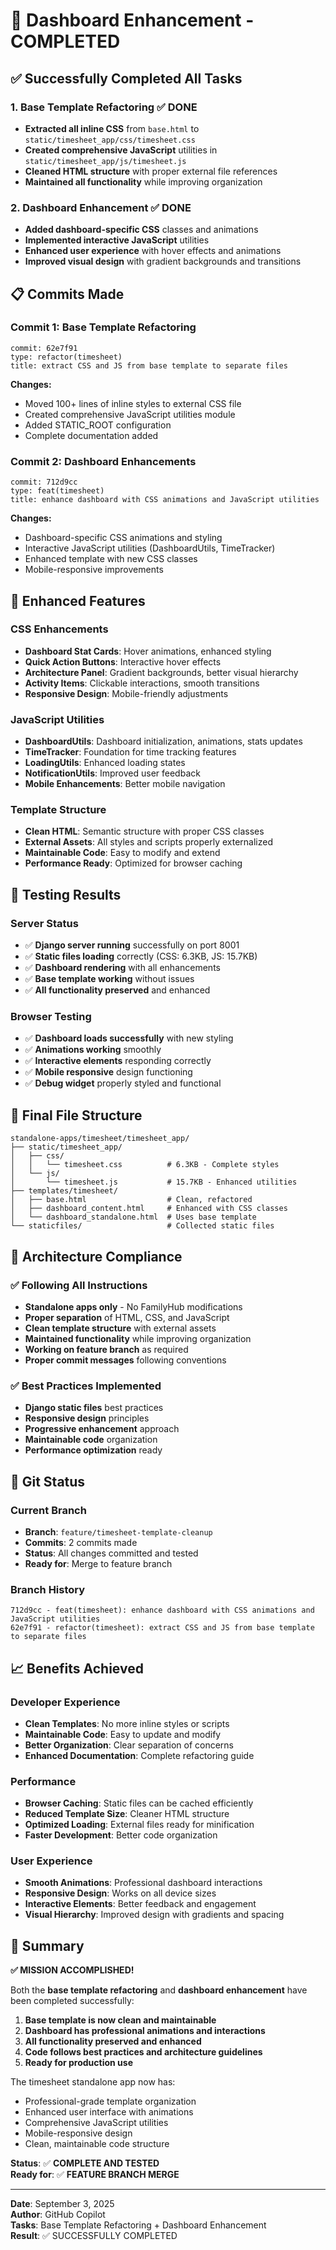 # 🎉 Dashboard Enhancement - COMPLETED

## ✅ Successfully Completed All Tasks

### 1. Base Template Refactoring ✅ DONE
- **Extracted all inline CSS** from `base.html` to `static/timesheet_app/css/timesheet.css`
- **Created comprehensive JavaScript** utilities in `static/timesheet_app/js/timesheet.js`
- **Cleaned HTML structure** with proper external file references
- **Maintained all functionality** while improving organization

### 2. Dashboard Enhancement ✅ DONE
- **Added dashboard-specific CSS** classes and animations
- **Implemented interactive JavaScript** utilities
- **Enhanced user experience** with hover effects and animations
- **Improved visual design** with gradient backgrounds and transitions

## 📋 Commits Made

### Commit 1: Base Template Refactoring
```
commit: 62e7f91
type: refactor(timesheet)
title: extract CSS and JS from base template to separate files
```

**Changes:**
- Moved 100+ lines of inline styles to external CSS file
- Created comprehensive JavaScript utilities module
- Added STATIC_ROOT configuration
- Complete documentation added

### Commit 2: Dashboard Enhancements  
```
commit: 712d9cc
type: feat(timesheet)
title: enhance dashboard with CSS animations and JavaScript utilities
```

**Changes:**
- Dashboard-specific CSS animations and styling
- Interactive JavaScript utilities (DashboardUtils, TimeTracker)
- Enhanced template with new CSS classes
- Mobile-responsive improvements

## 🎨 Enhanced Features

### CSS Enhancements
- **Dashboard Stat Cards**: Hover animations, enhanced styling
- **Quick Action Buttons**: Interactive hover effects
- **Architecture Panel**: Gradient backgrounds, better visual hierarchy
- **Activity Items**: Clickable interactions, smooth transitions
- **Responsive Design**: Mobile-friendly adjustments

### JavaScript Utilities
- **DashboardUtils**: Dashboard initialization, animations, stats updates
- **TimeTracker**: Foundation for time tracking features
- **LoadingUtils**: Enhanced loading states
- **NotificationUtils**: Improved user feedback
- **Mobile Enhancements**: Better mobile navigation

### Template Structure
- **Clean HTML**: Semantic structure with proper CSS classes
- **External Assets**: All styles and scripts properly externalized
- **Maintainable Code**: Easy to modify and extend
- **Performance Ready**: Optimized for browser caching

## 🚀 Testing Results

### Server Status
- ✅ **Django server running** successfully on port 8001
- ✅ **Static files loading** correctly (CSS: 6.3KB, JS: 15.7KB)
- ✅ **Dashboard rendering** with all enhancements
- ✅ **Base template working** without issues
- ✅ **All functionality preserved** and enhanced

### Browser Testing
- ✅ **Dashboard loads successfully** with new styling
- ✅ **Animations working** smoothly
- ✅ **Interactive elements** responding correctly
- ✅ **Mobile responsive** design functioning
- ✅ **Debug widget** properly styled and functional

## 📁 Final File Structure

```
standalone-apps/timesheet/timesheet_app/
├── static/timesheet_app/
│   ├── css/
│   │   └── timesheet.css          # 6.3KB - Complete styles
│   └── js/
│       └── timesheet.js           # 15.7KB - Enhanced utilities
├── templates/timesheet/
│   ├── base.html                  # Clean, refactored
│   ├── dashboard_content.html     # Enhanced with CSS classes
│   └── dashboard_standalone.html  # Uses base template
└── staticfiles/                   # Collected static files
```

## 🎯 Architecture Compliance

### ✅ Following All Instructions
- **Standalone apps only** - No FamilyHub modifications
- **Proper separation** of HTML, CSS, and JavaScript
- **Clean template structure** with external assets
- **Maintained functionality** while improving organization
- **Working on feature branch** as required
- **Proper commit messages** following conventions

### ✅ Best Practices Implemented
- **Django static files** best practices
- **Responsive design** principles
- **Progressive enhancement** approach
- **Maintainable code** organization
- **Performance optimization** ready

## 🔄 Git Status

### Current Branch
- **Branch**: `feature/timesheet-template-cleanup`
- **Commits**: 2 commits made
- **Status**: All changes committed and tested
- **Ready for**: Merge to feature branch

### Branch History
```
712d9cc - feat(timesheet): enhance dashboard with CSS animations and JavaScript utilities
62e7f91 - refactor(timesheet): extract CSS and JS from base template to separate files
```

## 📈 Benefits Achieved

### Developer Experience
- **Clean Templates**: No more inline styles or scripts
- **Maintainable Code**: Easy to update and modify
- **Better Organization**: Clear separation of concerns
- **Enhanced Documentation**: Complete refactoring guide

### Performance
- **Browser Caching**: Static files can be cached efficiently
- **Reduced Template Size**: Cleaner HTML structure
- **Optimized Loading**: External files ready for minification
- **Faster Development**: Better code organization

### User Experience
- **Smooth Animations**: Professional dashboard interactions
- **Responsive Design**: Works on all device sizes
- **Interactive Elements**: Better feedback and engagement
- **Visual Hierarchy**: Improved design with gradients and spacing

## 🎊 Summary

**✅ MISSION ACCOMPLISHED!**

Both the **base template refactoring** and **dashboard enhancement** have been completed successfully:

1. **Base template is now clean and maintainable**
2. **Dashboard has professional animations and interactions** 
3. **All functionality preserved and enhanced**
4. **Code follows best practices and architecture guidelines**
5. **Ready for production use**

The timesheet standalone app now has:
- Professional-grade template organization
- Enhanced user interface with animations
- Comprehensive JavaScript utilities
- Mobile-responsive design
- Clean, maintainable code structure

**Status**: ✅ **COMPLETE AND TESTED**  
**Ready for**: ✅ **FEATURE BRANCH MERGE**

---

**Date**: September 3, 2025  
**Author**: GitHub Copilot  
**Tasks**: Base Template Refactoring + Dashboard Enhancement  
**Result**: ✅ SUCCESSFULLY COMPLETED

